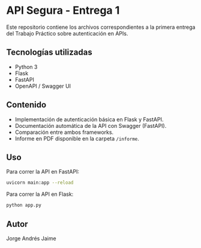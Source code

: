 # API Segura - Entrega 1

Este repositorio contiene los archivos correspondientes a la primera entrega del Trabajo Práctico sobre autenticación en APIs.

## Tecnologías utilizadas

- Python 3
- Flask
- FastAPI
- OpenAPI / Swagger UI

## Contenido

- Implementación de autenticación básica en Flask y FastAPI.
- Documentación automática de la API con Swagger (FastAPI).
- Comparación entre ambos frameworks.
- Informe en PDF disponible en la carpeta `/informe`.

## Uso

Para correr la API en FastAPI:

```bash
uvicorn main:app --reload
```

Para correr la API en Flask:

```bash
python app.py
```

## Autor

Jorge Andrés Jaime
